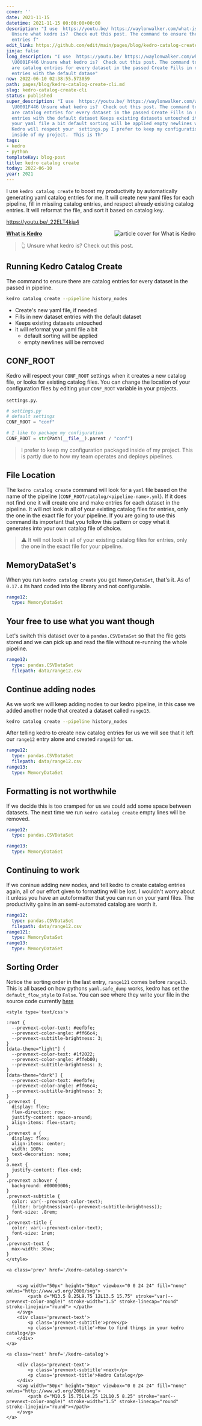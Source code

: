 ```yaml
---
cover: ''
date: 2021-11-15
datetime: 2021-11-15 00:00:00+00:00
description: "I use  https://youtu.be/ https://waylonwalker.com/what-is-kedro/ \U0001F446
  Unsure what kedro is?  Check out this post. The command to ensure there are catalog
  entries f"
edit_link: https://github.com/edit/main/pages/blog/kedro-catalog-create-cli.md
jinja: false
long_description: "I use  https://youtu.be/ https://waylonwalker.com/what-is-kedro/
  \U0001F446 Unsure what kedro is?  Check out this post. The command to ensure there
  are catalog entries for every dataset in the passed Create Fills in new dataset
  entries with the default datase"
now: 2022-06-10 02:38:55.573059
path: pages/blog/kedro-catalog-create-cli.md
slug: kedro-catalog-create-cli
status: published
super_description: "I use  https://youtu.be/ https://waylonwalker.com/what-is-kedro/
  \U0001F446 Unsure what kedro is?  Check out this post. The command to ensure there
  are catalog entries for every dataset in the passed Create Fills in new dataset
  entries with the default dataset Keeps existing datasets untouched it will reformat
  your yaml file a bit default sorting will be applied empty newlines will be removed
  Kedro will respect your  settings.py I prefer to keep my configuration packaged
  inside of my project.  This is Th"
tags:
- kedro
- python
templateKey: blog-post
title: kedro catalog create
today: 2022-06-10
year: 2021
---
```


I use `kedro catalog create` to boost my productivity by automatically
generating yaml catalog entries for me.  It will create new yaml files for each
pipeline, fill in missiing catalog entries, and respect already existing
catalog entries.  It will reformat the file, and sort it based on catalog key.

https://youtu.be/_22ELT4kja4

<!-- syntax highlighting broken after underscore from the link __ -->


  <div class="onelinelink-wrapper">
      <a class="onelinelink" href="https://waylonwalker.com/what-is-kedro/">
          <img style="float: right;" align='right' src="https://images.waylonwalker.com/what-is-kedro-og_250x140.png" alt="article cover for 
 What is Kedro
"/>
          <p><strong>
 What is Kedro
</strong></p>
      </a>
  </div>


> 👆 Unsure what kedro is?  Check out this post.


## Running Kedro Catalog Create

The command to ensure there are catalog entries for every dataset in the passed
in pipeline.

``` bash
kedro catalog create --pipeline history_nodes
```

* Create's new yaml file, if needed
* Fills in new dataset entries with the default dataset
* Keeps existing datasets untouched
* it will reformat your yaml file a bit
    * default sorting will be applied
    * empty newlines will be removed

## CONF_ROOT

Kedro will respect your `CONF_ROOT` settings when it creates a new catalog
file, or looks for existing catalog files.  You can change the location of your
configuration files by editing your `CONF_ROOT` variable in your projects.

`settings.py`.
``` python
# settings.py
# default settings
CONF_ROOT = "conf"

# I like to package my configuration
CONF_ROOT = str(Path(__file__).parent / "conf")
```

> I prefer to keep my configuration packaged inside of my project.  This is
> partly due to how my team operates and deploys pipelines.


## File Location

The `kedro catalog create` command will look for a `yaml` file based on the
name of the pipeline (`CONF_ROOT/catalog/<pipeline-name>.yml`).  If it does not
find one it will create one and make entries for each dataset in the pipeline.
It will not look in all of your existing catalog files for entries, only the
one in the exact file for your pipeline.  If you are going to use this command
its important that you follow this pattern or copy what it generates into your
own catalog file of choice.

> ⚠️ It will not look in all of your existing catalog files for entries, only the
one in the exact file for your pipeline.

## MemoryDataSet's

When you run `kedro catalog create` you get `MemoryDataSet`, that's it.  As of
`0.17.4` its hard coded into the library and not configurable.

``` yaml
range12:
  type: MemoryDataSet
```

## Your free to use what you want though

Let's switch this dataset over to a `pandas.CSVDataSet` so that the file gets
stored and we can pick up  and read the file without re-running the whole
pipeline.

``` yaml
range12:
  type: pandas.CSVDataSet
  filepath: data/range12.csv
```

## Continue adding nodes

As we work we will keep adding nodes to our kedro pipeline, in this case we
added another node that created a dataset called `range13`.

``` bash
kedro catalog create --pipeline history_nodes
```

After telling kedro to create new catalog entries for us we will see that it
left our `range12` entry alone and created `range13` for us.

``` yaml
range12:
  type: pandas.CSVDataSet
  filepath: data/range12.csv
range13:
  type: MemoryDataSet
```

## Formatting is not worthwhile

If we decide this is too cramped for us we could add some space between
datasets.  The next time we run `kedro catalog create` empty lines will be
removed.

``` yaml
range12:
  type: pandas.CSVDataSet

range13:
  type: MemoryDataSet
```

## Continuing to work

If we coninue adding new nodes, and tell kedro to create catalog entries again,
all of our effort given to formatting will be lost.  I wouldn't worry about it
unless you have an autoformatter that you can run on your yaml files.  The
productivity gains in an semi-automated catalog are worth it.

``` yaml
range12:
  type: pandas.CSVDataSet
  filepath: data/range12.csv
range121:
  type: MemoryDataSet
range13:
  type: MemoryDataSet
```

## Sorting Order

Notice the sorting order in the last entry, `range121` comes before `range13`.
This is all based on how pythons `yaml.safe_dump` works, kedro has set the
`default_flow_style` to `False`.  You can see where they write your file in the
source code currently
[here](https://github.com/quantumblacklabs/kedro/blob/master/kedro/framework/cli/catalog.py#L202)
<div class='prevnext'>

    <style type='text/css'>

    :root {
      --prevnext-color-text: #eefbfe;
      --prevnext-color-angle: #ff66c4;
      --prevnext-subtitle-brightness: 3;
    }
    [data-theme="light"] {
      --prevnext-color-text: #1f2022;
      --prevnext-color-angle: #ffeb00;
      --prevnext-subtitle-brightness: 3;
    }
    [data-theme="dark"] {
      --prevnext-color-text: #eefbfe;
      --prevnext-color-angle: #ff66c4;
      --prevnext-subtitle-brightness: 3;
    }
    .prevnext {
      display: flex;
      flex-direction: row;
      justify-content: space-around;
      align-items: flex-start;
    }
    .prevnext a {
      display: flex;
      align-items: center;
      width: 100%;
      text-decoration: none;
    }
    a.next {
      justify-content: flex-end;
    }
    .prevnext a:hover {
      background: #00000006;
    }
    .prevnext-subtitle {
      color: var(--prevnext-color-text);
      filter: brightness(var(--prevnext-subtitle-brightness));
      font-size: .8rem;
    }
    .prevnext-title {
      color: var(--prevnext-color-text);
      font-size: 1rem;
    }
    .prevnext-text {
      max-width: 30vw;
    }
    </style>
    
    <a class='prev' href='/kedro-catalog-search'>
    

        <svg width="50px" height="50px" viewbox="0 0 24 24" fill="none" xmlns="http://www.w3.org/2000/svg">
            <path d="M13.5 8.25L9.75 12L13.5 15.75" stroke="var(--prevnext-color-angle)" stroke-width="1.5" stroke-linecap="round" stroke-linejoin="round"> </path>
        </svg>
        <div class='prevnext-text'>
            <p class='prevnext-subtitle'>prev</p>
            <p class='prevnext-title'>How to find things in your kedro catalog</p>
        </div>
    </a>
    
    <a class='next' href='/kedro-catalog'>
    
        <div class='prevnext-text'>
            <p class='prevnext-subtitle'>next</p>
            <p class='prevnext-title'>Kedro Catalog</p>
        </div>
        <svg width="50px" height="50px" viewbox="0 0 24 24" fill="none" xmlns="http://www.w3.org/2000/svg">
            <path d="M10.5 15.75L14.25 12L10.5 8.25" stroke="var(--prevnext-color-angle)" stroke-width="1.5" stroke-linecap="round" stroke-linejoin="round"></path>
        </svg>
    </a>
  </div>